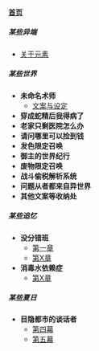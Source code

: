 
#### [首页](?file=home-首页)

##### 某些异端
- [关于元素](?file=001-某些异端/01-关于元素 "关于元素")

##### 某些世界
- **未命名术师**
    - [文案与设定](?file=002-某些世界/01-未命名术师/000-文案与设定 "文案与设定")
- **穿成蛇精后我得病了**
- **老家只剩医院怎么办**
- **请问哪里可以捡到钱**
- **发色限定召唤**
- **御主的世界纪行**
- **废物限定召唤**
- **战斗偷税解析系统**
- **问题从者都来自异世界**
- **其他文案等收纳处**

##### 某些追忆
- **没分错班**
    - [第一章](?file=003-某些追忆/01-没分错班/001-第一章 "第一章")
    - [第X章](?file=003-某些追忆/01-没分错班/002-第X章 "第X章")
- **消毒水依赖症**
    - [第X章](?file=003-某些追忆/02-消毒水依赖症/001-第X章 "第X章")

##### 某些夏日
- **目隐都市的谈话者**
    - [第四幕](?file=004-某些夏日/01-目隐都市的谈话者/04-第四幕 "第四幕")
    - [第五幕](?file=004-某些夏日/01-目隐都市的谈话者/05-第五幕 "第五幕")
